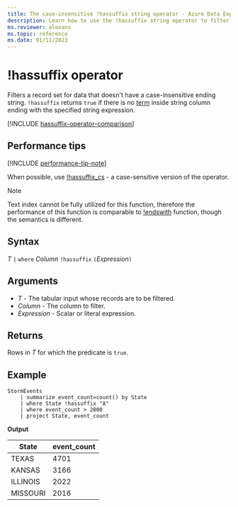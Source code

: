 ```yaml
---
title: The case-insensitive !hassuffix string operator - Azure Data Explorer
description: Learn how to use the !hassuffix string operator to filter records for data that doesn't have a case-insensitive suffix.
ms.reviewer: alexans
ms.topic: reference
ms.date: 01/11/2023
---
```

# !hassuffix operator

Filters a record set for data that doesn't have a case-insensitive ending string. `!hassuffix` returns `true` if there is no [term](datatypes-string-operators.md#what-is-a-term) inside string column ending with the specified string expression.

[!INCLUDE [hassuffix-operator-comparison](../../includes/hassuffix-operator-comparison.md)]

## Performance tips

[!INCLUDE [performance-tip-note](../../includes/performance-tip-note.md)]

When possible, use [!hassuffix_cs](not-hassuffix-cs-operator.md) - a case-sensitive version of the operator.

> [!NOTE]
> Text index cannot be fully utilized for this function, therefore the performance of this function is comparable to [!endswith](not-endswith-operator.md) function, though the semantics is different.

## Syntax

*T* `|` `where` *Column* `!hassuffix` `(`*Expression*`)`

## Arguments

* *T* - The tabular input whose records are to be filtered.
* *Column* - The column to filter.
* *Expression* - Scalar or literal expression.

## Returns

Rows in *T* for which the predicate is `true`.

## Example

<!-- csl: https://help.kusto.windows.net/Samples -->
```kusto
StormEvents
    | summarize event_count=count() by State
    | where State !hassuffix "A"
    | where event_count > 2000
    | project State, event_count
```

**Output**

|State|event_count|
|-----|-----------|
|TEXAS|4701|
|KANSAS|3166|
|ILLINOIS|2022|
|MISSOURI|2016|
